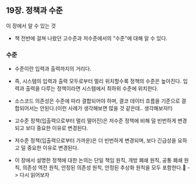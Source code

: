 ## 19장. 정책과 수준

이 장에서 알 수 있는 것
- 책 전반에 걸쳐 나왔던 고수준과 저수준에서의 "수준"에 대해 알 수 있다.

### 수준
- 수준이란 입력과 출력까지의 거리다.
- 즉, 시스템의 입력과 출력 모두로부터 멀리 위치할수록 정책의 수준은 높아진다. 입력과 출력을 다루는 정책이라면 시스템에서 최하위 수준에 위치한다.
- 소스코드 의존성은 수준에 따라 결합되어야 하며, 결코 데이터 흐름을 기준으로 결합되어서는 안된다.(이런 사례가 생각해보면 많을 것 같은데.. 생각해보자!!)
- 고수준 정책(입출력으로부터 멀리 떨어진)은 저수준 정책에 비해 덜 빈번하게 변경되고 보다 중요한 이유로 변경된다.
- 저수준 정책(입출력으로부터 가까운)은 더 빈번하게 변경되며, 보다 긴급성을 요하고 덜 중요한 이유로 변경된다.

- 이 장에서 설명한 정책에 대한 논의는 단일 책임 원칙, 개방 폐쇄 원칙, 공통 폐쇄 원칙, 의존성 역전 원칙, 안정된 의존성 원칙, 안정된 추상화 원칙을 모두 포함한다.🤯 
-> 다시 읽어보자